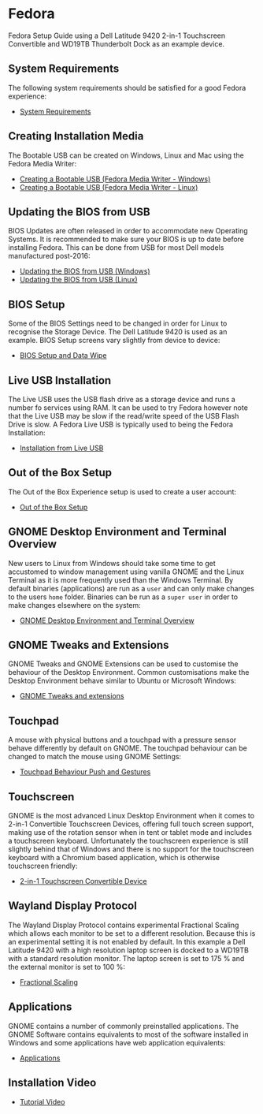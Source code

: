 # Fedora

Fedora Setup Guide using a Dell Latitude 9420 2-in-1 Touchscreen Convertible and WD19TB Thunderbolt Dock as an example device.

## System Requirements

The following system requirements should be satisfied for a good Fedora experience:

* [System Requirements](./requirements.md)

## Creating Installation Media

The Bootable USB can be created on Windows, Linux and Mac using the Fedora Media Writer:

* [Creating a Bootable USB (Fedora Media Writer - Windows)](./fedora_media_writer_windows.md)
* [Creating a Bootable USB (Fedora Media Writer - Linux)](./fedora_media_writer_linux.md)

## Updating the BIOS from USB

BIOS Updates are often released in order to accommodate new Operating Systems. It is recommended to make sure your BIOS is up to date before installing Fedora. This can be done from USB for most Dell models manufactured post-2016:

* [Updating the BIOS from USB (Windows)](./bios_update_usb_windows.md)
* [Updating the BIOS from USB (Linux)](./bios_update_usb_linux.md)

## BIOS Setup

Some of the BIOS Settings need to be changed in order for Linux to recognise the Storage Device. The Dell Latitude 9420 is used as an example. BIOS Setup screens vary slightly from device to device:

* [BIOS Setup and Data Wipe](./bios_setup.md)

## Live USB Installation

The Live USB uses the USB flash drive as a storage device and runs a number fo services using RAM. It can be used to try Fedora however note that the Live USB may be slow if the read/write speed of the USB Flash Drive is slow. A Fedora Live USB is typically used to being the Fedora Installation:

* [Installation from Live USB](./live_usb.md)

## Out of the Box Setup

The Out of the Box Experience setup is used to create a user account:

* [Out of the Box Setup](./oobe_setup.md)

## GNOME Desktop Environment and Terminal Overview

New users to Linux from Windows should take some time to get accustomed to window management using vanilla GNOME and the Linux Terminal as it is more frequently used than the Windows Terminal. By default binaries (applications) are run as a `user` and can only make changes to the users `home` folder. Binaries can be run as a `super user` in order to make changes elsewhere on the system:

* [GNOME Desktop Environment and Terminal Overview](./vanilla_gnome.md)

## GNOME Tweaks and Extensions

GNOME Tweaks and GNOME Extensions can be used to customise the behaviour of the Desktop Environment. Common customisations make the Desktop Environment behave similar to Ubuntu or Microsoft Windows:

* [GNOME Tweaks and extensions](./tweaks_extensions.md)

## Touchpad 

A mouse with physical buttons and a touchpad with a pressure sensor behave differently by default on GNOME. The touchpad behaviour can be changed to match the mouse using GNOME Settings:

* [Touchpad Behaviour Push and Gestures](./touchpad.md)

## Touchscreen

GNOME is the most advanced Linux Desktop Environment when it comes to 2-in-1 Convertible Touchscreen Devices, offering full touch screen support, making use of the rotation sensor when in tent or tablet mode and includes a touchscreen keyboard. Unfortunately the touchscreen experience is still slightly behind that of Windows and there is no support for the touchscreen keyboard with a Chromium based application, which is otherwise touchscreen friendly:

* [2-in-1 Touchscreen Convertible Device](./touchscreen.md)

## Wayland Display Protocol

The Wayland Display Protocol contains experimental Fractional Scaling which allows each monitor to be set to a different resolution. Because this is an experimental setting it is not enabled by default. In this example a Dell Latitude 9420 with a high resolution laptop screen is docked to a WD19TB with a standard resolution monitor. The laptop screen is set to 175 % and the external monitor is set to 100 %:

* [Fractional Scaling](./wayland.md)

## Applications 

GNOME contains a number of commonly preinstalled applications. The GNOME Software contains equivalents to most of the software installed in Windows and some applications have web application equivalents:

* [Applications](./applications.md)
 
## Installation Video

* [Tutorial Video](https://www.youtube.com/watch?v=k7ObxUfRqWQ&ab_channel=PhilipYip)

